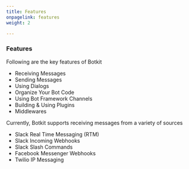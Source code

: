 ```yaml
---
title: Features
onpagelink: features
weight: 2

---
```


### **Features**

Following are the key features of Botkit

- Receiving Messages
- Sending Messages
- Using Dialogs
- Organize Your Bot Code
- Using Bot Framework Channels
- Building &amp; Using Plugins
- Middlewares
 
Currently, Botkit supports receiving messages from a variety of sources

- Slack Real Time Messaging (RTM)
- Slack Incoming Webhooks
- Slack Slash Commands
- Facebook Messenger Webhooks
- Twilio IP Messaging
 
